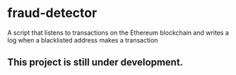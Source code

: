 # fraud-detector
A script that listens to transactions on the Ethereum blockchain and writes a log when a blacklisted address makes a transaction

## This project is still under development.
